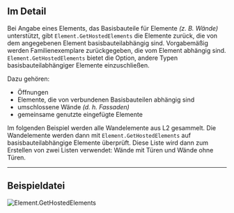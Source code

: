 ## Im Detail
Bei Angabe eines Elements, das Basisbauteile für Elemente _(z. B. Wände)_ unterstützt, gibt `Element.GetHostedElements` die Elemente zurück, die von dem angegebenen Element basisbauteilabhängig sind. Vorgabemäßig werden Familienexemplare zurückgegeben, die vom Element abhängig sind. `Element.GetHostedElements` bietet die Option, andere Typen basisbauteilabhängiger Elemente einzuschließen.

Dazu gehören:
- Öffnungen
- Elemente, die von verbundenen Basisbauteilen abhängig sind
- umschlossene Wände _(d. h. Fassaden)_
- gemeinsame genutzte eingefügte Elemente

Im folgenden Beispiel werden alle Wandelemente aus L2 gesammelt. Die Wandelemente werden dann mit `Element.GetHostedElements` auf basisbauteilabhängige Elemente überprüft. Diese Liste wird dann zum Erstellen von zwei Listen verwendet: Wände mit Türen und Wände ohne Türen.
___
## Beispieldatei

![Element.GetHostedElements](./Revit.Elements.Element.GetHostedElements_img.jpg)
